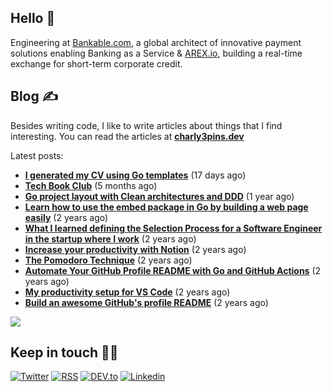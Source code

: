 
## Hello 👋

Engineering at [Bankable.com](https://bnkbl.com/), a global architect of innovative payment solutions enabling Banking as a Service & [AREX.io](https://arex.io/), building a real-time exchange for short-term corporate credit.

## Blog ✍️

Besides writing code, I like to write articles about things that I find interesting. You can read the articles at **[charly3pins.dev](https://charly3pins.dev)**

Latest posts:
- **[I generated my CV using Go templates](https://charly3pins.dev/blog/i-generated-my-cv-using-go-templates/)** (17 days ago)
- **[Tech Book Club](https://charly3pins.dev/blog/tech-book-club/)** (5 months ago)
- **[Go project layout with Clean architectures and DDD](https://charly3pins.dev/blog/go-project-layout-with-clean-architecures-and-ddd/)** (1 year ago)
- **[Learn how to use the embed package in Go by building a web page easily](https://charly3pins.dev/blog/learn-how-to-use-the-embed-package-in-go-by-building-a-web-page-easily/)** (2 years ago)
- **[What I learned defining the Selection Process for a Software Engineer in the startup where I work](https://charly3pins.dev/blog/what-i-learned-defining-the-selection-process-for-a-software-engineer-in-the-startup-where-i-work/)** (2 years ago)
- **[Increase your productivity with Notion](https://charly3pins.dev/blog/increase-your-productivity-with-notion/)** (2 years ago)
- **[The Pomodoro Technique](https://charly3pins.dev/blog/the-pomodoro-technique/)** (2 years ago)
- **[Automate Your GitHub Profile README with Go and GitHub Actions](https://charly3pins.dev/blog/automate-your-github-profile-readme-with-go-and-github-actions/)** (2 years ago)
- **[My productivity setup for VS Code](https://charly3pins.dev/blog/my-productivity-setup-for-vs-code/)** (2 years ago)
- **[Build an awesome GitHub's profile README](https://charly3pins.dev/blog/build-an-awesome-github-profile-readme/)** (2 years ago)


![](https://media.giphy.com/media/OPYnG3Xf8zLag/giphy.gif)

## Keep in touch 👨‍💻

[![Twitter](https://img.shields.io/badge/Twitter-1DA1F2?style=for-the-badge&logo=twitter&logoColor=white)](https://twitter.com/intent/follow?screen_name=charly3pins)
[![RSS](https://img.shields.io/badge/RSS-FFA500?style=for-the-badge&logo=rss&logoColor=white)](https://charly3pins.dev)
[![DEV.to](https://img.shields.io/badge/dev.to-0A0A0A?style=for-the-badge&logo=dev.to&logoColor=white)](https://dev.to/charly3pins)
[![Linkedin](https://img.shields.io/badge/LinkedIn-0077B5?style=for-the-badge&logo=linkedin&logoColor=white)](https://www.linkedin.com/in/carlesfuste/)